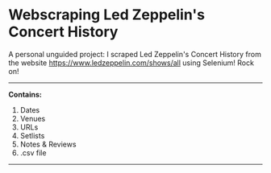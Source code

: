 # Webscraping Led Zeppelin's Concert History
A personal unguided project: I scraped Led Zeppelin's Concert History from the website https://www.ledzeppelin.com/shows/all using Selenium! Rock on!
****
**Contains:**
1.  Dates
2.  Venues
3.  URLs
4.  Setlists
5.  Notes & Reviews
4.  .csv file
****
